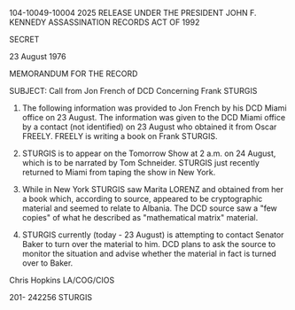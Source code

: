 104-10049-10004
2025 RELEASE UNDER THE PRESIDENT JOHN F. KENNEDY ASSASSINATION RECORDS ACT OF 1992

SECRET

23 August 1976

MEMORANDUM FOR THE RECORD

SUBJECT: Call from Jon French of DCD Concerning Frank
STURGIS

1. The following information was provided to Jon French
   by his DCD Miami office on 23 August. The information was
   given to the DCD Miami office by a contact (not identified)
   on 23 August who obtained it from Oscar FREELY. FREELY is
   writing a book on Frank STURGIS.

2. STURGIS is to appear on the Tomorrow Show at 2 a.m.
   on 24 August, which is to be narrated by Tom Schneider.
   STURGIS just recently returned to Miami from taping the show
   in New York.

3. While in New York STURGIS saw Marita LORENZ and
   obtained from her a book which, according to source, appeared
   to be cryptographic material and seemed to relate to Albania.
   The DCD source saw a "few copies" of what he described as
   "mathematical matrix" material.

4. STURGIS currently (today - 23 August) is attempting
   to contact Senator Baker to turn over the material to him.
   DCD plans to ask the source to monitor the situation and advise
   whether the material in fact is turned over to Baker.

Chris Hopkins
LA/COG/CIOS

201- 242256 STURGIS
